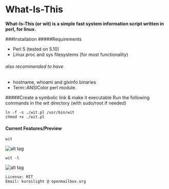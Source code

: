 What-Is-This
============
**What-Is-This (or wit) is a simple fast system information script written in perl, for linux.**

###Installation
#####Requirements
 - Perl 5 (tested on 5.10)
 - Linux proc and sys filesystems (for most functionality)
 
###### also recommended to have
 - hostname, whoami and glxinfo binaries
 - Term::ANSIColor perl module.
 
#####Create a symbolic link & make it executable
Run the following commands in the wit directory (with sudo/root if needed)
```
ln -f -s ./wit.pl /usr/bin/wit
chmod +x ./wit.pl
```

#### Current Features/Preview
```
wit
```
![alt tag](https://raw.github.com/KuroiLight/What-Is-This/shots/main.png)
```
wit -l
```
![alt tag](https://raw.github.com/KuroiLight/What-Is-This/shots/extended.png)



```
License: MIT
Email: kuroilight @ openmailbox.org
```